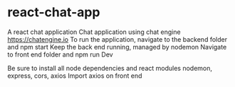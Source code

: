 # react-chat-app
A react chat application
Chat application using chat engine https://chatengine.io
To run the application, navigate to the backend folder and npm start
Keep the back end running, managed by nodemon
Navigate to front end folder and npm run Dev

Be sure to install all node dependencies and react modules
nodemon, express, cors, axios
Import axios on front end

